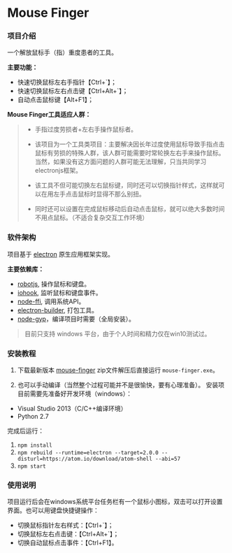 # Mouse Finger


### 项目介绍

一个解放鼠标手（指）重度患者的工具。

__主要功能：__
 - 快速切换鼠标左右手指针【Ctrl+`】；
 - 快速切换鼠标左右点击键【Ctrl+Alt+`】；
 - 自动点击鼠标键【Alt+F1】；

__Mouse Finger工具适应人群：__

 > - 手指过度劳损者+左右手操作鼠标者。
 >
 > - 该项目为一个工具类项目：主要解决因长年过度使用鼠标导致手指点击鼠标有劳损的特殊人群，该人群可能需要时常轮换左右手来操作鼠标。当然，如果没有这方面问题的人群可能无法理解，只当共同学习 electronjs框架。
 >
 > - 该工具不但可能切换左右鼠标键，同时还可以切换指针样式，这样就可以在用左手点击鼠标时显得不那么别扭。
 >
 > - 同时还可以设置在完成鼠标移动后自动点击鼠标，就可以绝大多数时间不用点鼠标。（不适合复杂交互工作环境）



### 软件架构

 项目基于 [electron](https://electronjs.org/) 原生应用框架实现。

 __主要依赖库：__
 - [robotjs](https://github.com/octalmage/robotjs), 操作鼠标和键盘。
 - [iohook](https://github.com/WilixLead/iohook), 监听鼠标和键盘事件。
 - [node-ffi](https://github.com/node-ffi/node-ffi), 调用系统API。
 - [electron-builder](https://github.com/electron-userland/electron-builder), 打包工具。
 - [node-gyp](https://github.com/nodejs/node-gyp)，编译项目时需要（全局安装）。

> 目前只支持 windows 平台，由于个人时间和精力仅在win10测试过。



### 安装教程
 1) 下载最新版本 [mouse-finger](https://gitee.com/chiroc/mouse-finger/releases/) zip文件解压后直接运行 `mouse-finger.exe`。

 2) 也可以手动编译（当然整个过程可能并不是很愉快，要有心理准备）。 安装项目前需要先准备好开发环境（windows）：

 - Visual Studio 2013（C/C++编译环境）
 - Python 2.7

完成后运行：
1. `npm install`
2. `npm rebuild --runtime=electron --target=2.0.0 --disturl=https://atom.io/download/atom-shell --abi=57`
3. `npm start`



### 使用说明

 项目运行后会在windows系统平台任务栏有一个鼠标小图标，双击可以打开设置界面。也可以用键盘快捷键操作：
 - 切换鼠标指针左右样式：【Ctrl+`】；
 - 切换鼠标左右点击键：【Ctrl+Alt+`】；
 - 切换自动鼠标点击事件：【Ctrl+F1】。

